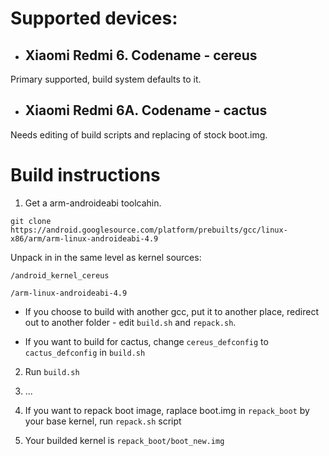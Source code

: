 # Supported devices:
*  ## Xiaomi Redmi 6. Codename - cereus

Primary supported, build system defaults to it.
*  ## Xiaomi Redmi 6A. Codename - cactus

Needs editing of build scripts and replacing of stock boot.img.

# Build instructions
1) Get a arm-androideabi toolcahin.

`git clone https://android.googlesource.com/platform/prebuilts/gcc/linux-x86/arm/arm-linux-androideabi-4.9`

Unpack in in the same level as kernel sources:

`/android_kernel_cereus`

`/arm-linux-androideabi-4.9`

* If you choose to build with another gcc, put it to another place, redirect out to another folder - edit `build.sh` and `repack.sh`.

* If you want to build for cactus, change `cereus_defconfig` to `cactus_defconfig` in `build.sh`

2) Run `build.sh`

3) ...

4) If you want to repack boot image, raplace boot.img in `repack_boot` by your base kernel, run `repack.sh` script

5) Your builded kernel is `repack_boot/boot_new.img`
